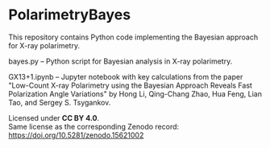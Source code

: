 # PolarimetryBayes

This repository contains Python code implementing the Bayesian approach for X-ray polarimetry.

bayes.py – Python script for Bayesian analysis in X-ray polarimetry.

GX13+1.ipynb – Jupyter notebook with key calculations from the paper "Low-Count X-ray Polarimetry using the Bayesian Approach Reveals Fast Polarization Angle Variations" by Hong Li, Qing-Chang Zhao, Hua Feng, Lian Tao, and Sergey S. Tsygankov.

Licensed under **CC BY 4.0**.  
Same license as the corresponding Zenodo record: https://doi.org/10.5281/zenodo.15621002
